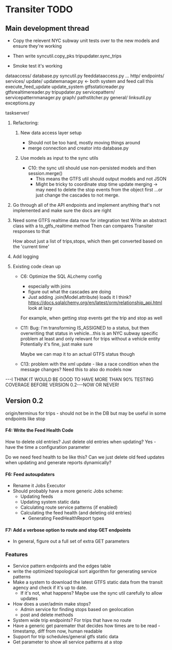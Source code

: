 # Transiter TODO

## Main development thread



- Copy the relevent NYC subway unit tests over to the new models
    and ensure they're working
    
- Then write syncutil.copy_pks tripupdater.sync_trips
- Smoke test it's working




dataaccess/
    database.py
    syncutil.py
    feeddataaccess.py
    ...
http/
    endpoints/
services/
    update/
        updatemanager.py <- both system and feed call this
            execute_feed_update
            update_system
        gtfsstaticreader.py
        gtfsrealtimereader.py
        tripupdater.py
    servicepattern/
        servicepatternmanager.py
        graph/
            pathstitcher.py
general/
    linksutil.py
    exceptions.py
    
taskserver/
    
1. Refactoring:
    1. New data access layer setup
        - Should not be too hard, mostly moving things around
        - merge connection and creator into database.py
        
    1. Use models as input to the sync utils 
        - C10: the sync util should use non-persisted models and then session.merge()
            - This means the GTFS util should output models and not JSON
            - Might be tricky to coordinate stop time update merging -> may need to 
                delete the stop events from the object first
                ...or just change the cascades to not merge.
  
1. Go through all of the API endpoints and implement anything that's
    not implemented and make sure the docs are right

1. 
    Need some GTFS realtime data now for integration test
    Write an abstract class with a to_gtfs_realtime method
    Then can compares Transiter responses to that
    
    How about just a list of trips,stops, which then get converted based
        on the 'current time'

1. Add logging

1. Existing code clean up
    - C6: Optimize the SQL ALchemy config
        - especially with joins
        - figure out what the cascades are doing
        - Just adding .join(Model.attribute) loads it I think?
        https://docs.sqlalchemy.org/en/latest/orm/relationship_api.html
        look at lazy
        
        For example, when getting stop events get the trip and stop as well
      
    - C11:
    Bug: I'm transforming IS_ASSIGNED to a status, 
        but then overwriting that status in vehicle...this is an NYC subway specific
        problem at least and only relevant for trips without a vehicle entity
        Potentially it's fine, just make sure
        
        Maybe we can map it to an actual GTFS status though
    - C13:
        problem with the xml update - like a race condition when the message changes?
        Need this to also do models now




---I THINK IT WOULD BE GOOD TO HAVE MORE THAN 90% TESTING COVERAGE
BEFORE VERSION 0.2---NOW OR NEVER!


## Version 0.2

origin/terminus for trips - should not be in the DB but may be useful in some endpoints like stop

#### F4: Write the Feed Health Code
How to delete old entries?
Just delete old entries when updating?
Yes - have the time a configuration parameter

Do we need feed health to be like this?
Can we just delete old feed updates when updating
and generate reports dynamically? 

#### F6: Feed autoupdaters
- Rename it Jobs Executor   
- Should probably have a more generic Jobs scheme:
    - Updating feeds
    - Updating system static data
    - Calculating route service patterns (if enabled)
    - Calculating the feed health (and deleting old entries)
        - Generating FeedHealthReport types
    
#### F7: Add a verbose option to route and stop GET endpoints

- In general, figure out a full set of extra GET parameters
   
### Features
- Service pattern endpoints and the edges table
- write the optimized topological 
sort algorithm for generating service patterns
- Make a system to download the latest GTFS static data 
    from the transit agency
    and check if it's up to date.
    - If it's not, what happens? 
    Maybe use the sync util carefully to allow updates
- How does a user/admin make stops? 
    - Admin service for
       finding stops based on geolocation
    - post and delete methods
- System wide trip endpoints? For trips that have no route
- Have a generic get paremater that decides how times are to be read -
    timestamp, diff from now, human readable
- Support for trip schedules/general gtfs static data
- Get parameter to show all service patterns at a stop


    
